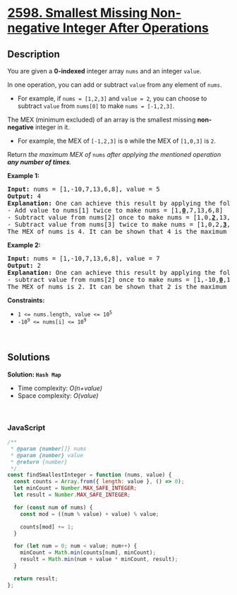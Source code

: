 # [2598. Smallest Missing Non-negative Integer After Operations](https://leetcode.com/problems/smallest-missing-non-negative-integer-after-operations)

## Description

<div class="elfjS" data-track-load="description_content">
  <p>
    You are given a <strong>0-indexed</strong> integer array <code>nums</code> and
    an integer <code>value</code>.
  </p>

  <p>
    In one operation, you can add or subtract <code>value</code> from any element
    of <code>nums</code>.
  </p>

  <ul>
    <li>
      For example, if <code>nums = [1,2,3]</code> and <code>value = 2</code>,
      you can choose to subtract <code>value</code> from
      <code>nums[0]</code> to make <code>nums = [-1,2,3]</code>.
    </li>
  </ul>

  <p>
    The MEX (minimum excluded) of an array is the smallest missing
    <strong>non-negative</strong> integer in it.
  </p>

  <ul>
    <li>
      For example, the MEX of <code>[-1,2,3]</code> is <code>0</code> while the
      MEX of <code>[1,0,3]</code> is <code>2</code>.
    </li>
  </ul>

  <p>
    Return
    <em>the maximum MEX of </em><code>nums</code
    ><em> after applying the mentioned operation
    <strong>any number of times</strong>.</em>
  </p>

  <p><strong class="example">Example 1:</strong></p>

  <pre>
<strong>Input:</strong> nums = [1,-10,7,13,6,8], value = 5
<strong>Output:</strong> 4
<strong>Explanation:</strong> One can achieve this result by applying the following operations:
- Add value to nums[1] twice to make nums = [1,<strong><u>0</u></strong>,7,13,6,8]
- Subtract value from nums[2] once to make nums = [1,0,<strong><u>2</u></strong>,13,6,8]
- Subtract value from nums[3] twice to make nums = [1,0,2,<strong><u>3</u></strong>,6,8]
The MEX of nums is 4. It can be shown that 4 is the maximum MEX we can achieve.
</pre>

  <p><strong class="example">Example 2:</strong></p>

  <pre>
<strong>Input:</strong> nums = [1,-10,7,13,6,8], value = 7
<strong>Output:</strong> 2
<strong>Explanation:</strong> One can achieve this result by applying the following operation:
- subtract value from nums[2] once to make nums = [1,-10,<u><strong>0</strong></u>,13,6,8]
The MEX of nums is 2. It can be shown that 2 is the maximum MEX we can achieve.
</pre>

  <p><strong>Constraints:</strong></p>

  <ul>
    <li><code>1 &lt;= nums.length, value &lt;= 10<sup>5</sup></code></li>
    <li><code>-10<sup>9</sup> &lt;= nums[i] &lt;= 10<sup>9</sup></code></li>
  </ul>
</div>

<p>&nbsp;</p>

## Solutions

**Solution: `Hash Map`**

- Time complexity: <em>O(n+value)</em>
- Space complexity: <em>O(value)</em>

<p>&nbsp;</p>

### **JavaScript**

```js
/**
 * @param {number[]} nums
 * @param {number} value
 * @return {number}
 */
const findSmallestInteger = function (nums, value) {
  const counts = Array.from({ length: value }, () => 0);
  let minCount = Number.MAX_SAFE_INTEGER;
  let result = Number.MAX_SAFE_INTEGER;

  for (const num of nums) {
    const mod = ((num % value) + value) % value;

    counts[mod] += 1;
  }

  for (let num = 0; num < value; num++) {
    minCount = Math.min(counts[num], minCount);
    result = Math.min(num + value * minCount, result);
  }

  return result;
};
```
